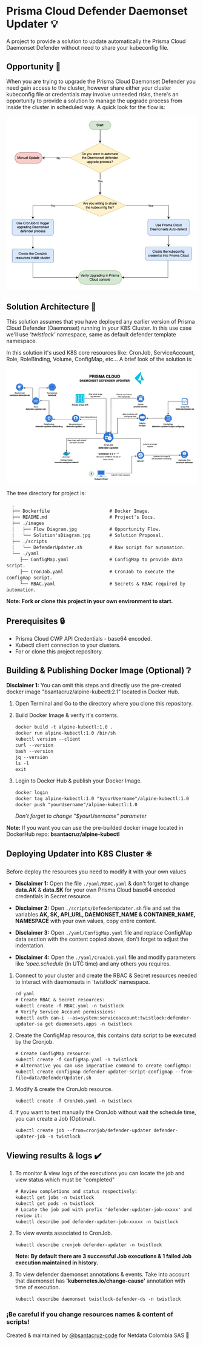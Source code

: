 # Prisma Cloud Defender Daemonset Updater 💡

A project to provide a solution to update automatically the Prisma Cloud Daemonset Defender without need to share your kubeconfig file.

## Opportunity 🎯

When you are trying to upgrade the Prisma Cloud Daemonset Defender you need gain access to the cluster, however share either your cluster kubeconfig file or credentials may involve unneeded risks, there's an opportunity to provide a solution to manage the upgrade process from inside the cluster in scheduled way. A quick look for the flow is:

![FlowDiagram](./images/Flow'sDiagram.jpg)

## Solution Architecture 📌

This solution assumes that you have deployed any earlier version of Prisma Cloud Defender (Daemonset) running in your K8S Cluster. In this use case we'll use _'twistlock'_ namespace, same as default defender template namespace.

In this solution it's used K8S core resources like: CronJob, ServiceAccount, Role, RoleBinding, Volume, ConfigMap, etc... A brief look of the solution is:

![DefenderUpdater Diagram](./images/Solution'sDiagram.jpg)

The tree directory for project is:

      .
      ├── Dockerfile                      # Docker Image.
      ├── README.md                       # Project's Docs.
      ├── ./images
      │   ├── Flow Diagram.jpg            # Opportunity Flow.
      │   └── Solution'sDiagram.jpg       # Solution Proposal.
      ├── ./scripts
      │   └── DefenderUpdater.sh          # Raw script for automation.
      └── ./yaml
         ├── ConfigMap.yaml               # ConfigMap to provide data script.
         ├── CronJob.yaml                 # CronJob to execute the configmap script.
         └── RBAC.yaml                    # Secrets & RBAC required by automation.

**Note: Fork or clone this project in your own environment to start.**

## Prerequisites 🔒

- Prisma Cloud CWP API Credentials - base64 encoded.
- Kubectl client connection to your clusters.
- For or clone this project repository.

## Building & Publishing Docker Image (Optional) ❔

**Disclaimer 1:** You can omit this steps and directly use the pre-created docker image "bsantacruz/alpine-kubectl:2.1" located in Docker Hub.

1. Open Terminal and Go to the directory where you clone this repository.

2. Build Docker Image & verify it's contents.

   ```
   docker build -t alpine-kubectl:1.0 .
   docker run alpine-kubectl:1.0 /bin/sh
   kubectl version --client
   curl --version
   bash --version
   jq --version
   ls -l
   exit
   ```

3. Login to Docker Hub & publish your Docker Image.

   ```
   docker login
   docker tag alpine-kubectl:1.0 "$yourUsername"/alpine-kubectl:1.0
   docker push "yourUsername"/alpine-kubectl:1.0
   ```

   _Don't forget to change "$yourUsername" parameter_

**Note:** If you want you can use the pre-builded docker image located in DockerHub repo: **bsantacruz/alpine-kubectl**

## Deploying Updater into K8S Cluster ✳️

Before deploy the resources you need to modify it with your own values

- **Disclaimer 1:** Open the file `./yaml/RBAC.yaml` & don't forget to change **data.AK** & **data.SK** for your own Prisma Cloud base64 encoded credentials in Secret resource.

- **Disclaimer 2:** Open `./scripts/DefenderUpdater.sh` file and set the variables **AK, SK, API_URL, DAEMONSET_NAME & CONTAINER_NAME, NAMESPACE** with your own values, copy entire content.

- **Disclaimer 3:** Open `./yaml/ConfigMap.yaml` file and replace ConfigMap data section with the content copied above, don't forget to adjust the indentation.

- **Disclaimer 4:** Open the `./yaml/CronJob.yaml` file and modify parameters like _'spec.schedule_ (in UTC time) and any others you requires.

1. Connect to your cluster and create the RBAC & Secret resources needed to interact with daemonsets in 'twistlock' namespace.

   ```
   cd yaml
   # Create RBAC & Secret resources:
   kubectl create -f RBAC.yaml -n twistlock
   # Verify Service Account permissions:
   kubectl auth can-i --as=system:serviceaccount:twistlock:defender-updater-sa get daemonsets.apps -n twistlock
   ```

2. Create the ConfigMap resource, this contains data script to be executed by the Cronjob.

   ```
   # Create ConfigMap resource:
   kubectl create -f ConfigMap.yaml -n twistlock
   # Alternative you can use imperative command to create ConfigMap:
   kubectl create configmap defender-updater-script-configmap --from-file=data/DefenderUpdater.sh
   ```

3. Modify & create the CronJob resource.

   ```
   kubectl create -f CronJob.yaml -n twistlock
   ```

4. If you want to test manually the CronJob without wait the schedule time, you can create a Job (Optional).

   ```
   kubectl create job --from=cronjob/defender-updater defender-updater-job -n twistlock
   ```

## Viewing results & logs ✔️

1. To monitor & view logs of the executions you can locate the job and view status which must be "completed"

   ```
   # Review completions and status respectively:
   kubectl get jobs -n twistlock
   kubectl get pods -n twistlock
   # Locate the job pod with prefix 'defender-updater-job-xxxxx' and review it:
   kubectl describe pod defender-updater-job-xxxxx -n twistlock
   ```

2. To view events associated to CronJob.

   ```
   kubectl describe cronjob defender-updater -n twistlock
   ```

   **Note: By default there are 3 successful Job executions & 1 failed Job execution maintained in history.**

3. To view defender daemonset annotations & events. Take into account that daemonset has **'kubernetes.io/change-cause'** annotation with time of execution.

   ```
   kubectl describe daemonset twistlock-defender-ds -n twistlock
   ```

### ¡Be careful if you change resources names & content of scripts!

Created & maintained by [@bsantacruz-code](https://github.com/bsantacruz-code) for Netdata Colombia SAS 🖤

